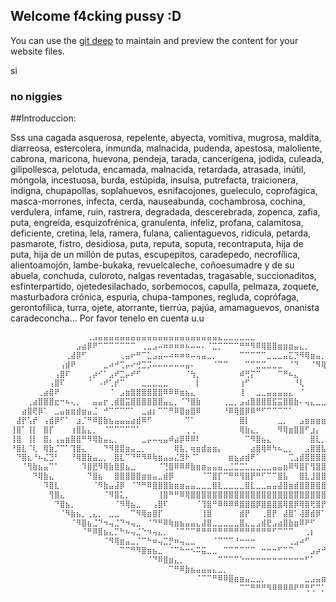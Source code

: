## Welcome f4cking pussy :D

You can use the [git deep](https://www.youtube.com/watch?v=dQw4w9WgXcQ) to maintain and preview the content for your website files.

si

### no niggies


##Introduccion:

Sss una cagada asquerosa, repelente, abyecta, vomitiva, mugrosa, maldita, diarreosa, estercolera, inmunda, malnacida, pudenda, apestosa, maloliente, cabrona, maricona, huevona, pendeja, tarada, cancerígena, jodida, culeada, gilipollesca, pelotuda, encamada, malnacida, retardada, atrasada, inútil, móngola, incestuosa, burda, estúpida, insulsa, putrefacta, traicionera, indigna, chupapollas, soplahuevos, esnifacojones, gueleculo, coprofágica, masca-morrones, infecta, cerda, nauseabunda, cochambrosa, cochina, verdulera, infame, ruin, rastrera, degradada, descerebrada, zopenca, zafia, puta, engreída, esquizofrénica, granulenta, infeliz, profana, calamitosa, deficiente, cretina, lela, ramera, fulana, calientaguevos, ridícula, petarda, pasmarote, fistro, desidiosa, puta, reputa, soputa, recontraputa, hija de puta, hija de un millón de putas, escupepitos, caradepedo, necrofílica, alientoamojón, lambe-bukaka, revuelcaleche, coñoesumadre y de su abuela, conchuda, culoroto, nalgas reventadas, tragasable, succionaditos, esfinterpartido, ojetedesilachado, sorbemocos, capulla, pelmaza, zoquete, masturbadora crónica, espuria, chupa-tampones, regluda, coprófaga, gerontofílica, turra, ojete, atorrante, tierrúa, pajúa, amamaguevos, onanista caradeconcha... Por favor tenelo en cuenta u.u

```markdown
⠀⠀⠀⠀⠀⠀⠀⠀⠀⠀⠀⠀⠀⠀⢀⣠⣤⣤⣤⣤⣤⣤⣤⣤⣤⣤⣤⣤⣤⣤⣤⣤⣤⣤⣤⣤⣤⣤⣄⣀⣀⣀⣀⣀⣀⠀⠀⠀⠀⠀⠀⠀⠀⠀⠀⠀⠀⠀⠀⠀⠀⠀⠀⠀⠀
⠀⠀⠀⠀⠀⠀⠀⠀⠀⠀⠀⠀⣠⣴⡿⠟⠉⠉⠉⠉⠉⠉⠉⠀⢀⣀⣠⠤⠶⠶⠶⠶⠦⠤⠤⠄⠈⣉⡉⠉⠉⠉⠛⠛⠻⠿⢿⣿⣿⣶⣶⣶⣤⣄⡀⠀⠀⠀⠀⠀⠀⠀⠀⠀⠀
⠀⠀⠀⠀⠀⠀⠀⠀⠀⠀⢀⣼⡿⠋⠀⠀⠀⠀⠀⠀⢀⣤⠖⠛⠉⣁⣠⣤⠤⠴⠶⠶⠶⠤⢤⣤⣀⡀⠀⠀⠀⠀⠉⠉⠉⠉⠉⣀⣀⣀⣤⣍⡙⠻⢿⣶⣤⡀⠀⠀⠀⠀⠀⠀⠀
⠀⠀⠀⠀⠀⠀⠀⠀⠀⢠⣾⠟⠀⠀⠀⠀⠀⣀⠴⠚⢉⡤⠔⢚⣉⡩⠤⠤⠤⠤⠤⠤⣤⠄⠀⠀⠀⠈⠉⠉⠀⠀⠀⠉⠉⣉⣉⣀⣀⣀⠀⠈⠙⠀⠀⠈⠻⢿⣶⣄⠀⠀⠀⠀⠀
⠀⠀⠀⠀⠀⠀⠀⠀⢠⣿⠏⠀⠀⠀⢀⡴⠊⠁⣠⠞⣉⡤⠞⠋⠀⠀⠀⠀⠀⠀⠀⠀⠈⢳⡀⠀⠀⠀⠀⠀⠀⠀⠾⢛⡍⠉⠀⠀⠀⠉⠛⠦⣄⠀⠀⠀⠀⠀⠙⣿⡇⠀⠀⠀⠀
⠀⠀⠀⠀⠀⠀⠀⢠⣿⠏⠀⠀⠀⠀⠈⠀⠠⠞⢁⡞⠉⠀⠀⠀⣀⣀⣀⣀⣀⠀⠀⠀⠀⠀⡇⠀⠀⠀⠀⠀⠀⠀⢰⠋⠀⠀⠀⠀⠀⠀⠀⠀⠘⢇⠀⠀⠀⠀⠀⣿⡇⠀⠀⠀⠀
⠀⠀⠀⠀⠀⢀⣴⣿⠟⠀⠀⠀⠀⠀⠀⠀⠀⠀⠈⠀⣠⣶⣿⣿⣿⣿⣿⣿⠿⠿⠿⣶⣦⣄⠀⠀⠀⠀⠀⠀⠀⠀⢸⠀⠀⣀⣀⣤⣤⣤⣤⣄⠀⠈⠀⠀⠀⠀⠀⠸⣿⣆⠀⠀⠀
⠀⠀⠀⢀⣴⣿⣿⣿⣖⠒⠦⢄⡀⠀⠀⣤⣤⡖⢀⣾⣿⣭⣿⣿⣿⣿⣿⣿⣤⣄⡀⠈⠙⣿⣷⠀⠀⠀⠀⢀⣀⡀⣠⣴⣿⣿⣿⣿⣯⣭⣿⣿⣷⠄⢤⣄⣀⣀⣀⣀⠈⠻⣷⣤⡀
⠀⠀⣴⣿⢟⡿⠁⠀⣀⣤⣶⣶⣾⣶⣤⣈⠀⠚⠉⠉⠉⠉⠁⠀⣀⣴⡆⠉⠉⠛⠿⣿⣶⣿⠿⠀⠀⠀⠀⠘⠿⢿⣿⡿⠿⠛⠋⠉⠉⠉⠉⠁⠀⠀⠀⠀⠀⠀⢰⣌⠛⢦⡈⢿⣿
⠀⣼⡟⢡⡞⠀⢠⣾⡿⠋⠁⠀⣰⡈⠛⠿⣿⣷⣦⣤⣤⣤⣴⣾⠿⠋⠀⠀⠀⠀⠀⠀⠉⠁⠀⠀⠀⠀⠀⠀⠀⠀⣿⡇⠀⠀⠀⠀⠀⣀⡀⠀⠀⣠⣶⣶⣶⣶⣶⣄⢹⡇⠙⡆⣿
⢸⣿⠁⢸⡇⠀⣿⡏⠀⠀⠀⢰⣿⣧⣄⡀⠀⠈⠉⠉⠉⠉⠉⠁⠀⠀⠀⠀⠀⠀⠀⠀⢀⢀⠀⠀⠀⠀⠀⠀⠀⠀⢿⣷⣄⡀⠀⠀⠀⠻⢿⣶⣿⣿⠋⣰⡄⠀⠙⠛⠈⡇⠀⡇⣿
⢸⣿⠀⢸⡇⠀⣿⡄⢠⣤⣶⣿⣿⠛⠻⢿⣷⣤⣄⡀⠀⠀⠀⠀⣀⡤⠤⢤⣤⠾⣴⡿⠿⠿⠇⠀⠀⠀⠀⠀⠀⠀⠀⠉⠻⣿⣦⣄⠀⠀⠀⠀⠀⠀⠀⣿⣇⡀⠀⢀⣠⠇⢀⢧⣿
⠘⣿⣇⠈⢇⠀⢿⣷⡈⠉⠁⢹⣿⣄⠀⠀⠀⠙⠻⣿⣿⣶⣤⣀⡀⠀⠀⠀⠀⠀⢿⣧⡀⢶⣶⣾⣶⣶⡄⠀⠀⠀⠀⠀⣴⣿⢿⠿⠳⠦⣀⡀⠀⠀⣠⣿⣿⣧⠀⠈⣁⡤⢾⣿⡿
⠀⠙⣿⣆⠘⠦⣌⣙⠃⠀⠀⠘⢿⣿⣷⣤⣀⡀⠀⣿⣇⠉⠙⠛⠻⠿⢷⣶⣤⣤⣌⣻⠗⠈⠁⠀⠀⠀⠀⠀⣶⣦⣴⣾⠟⠁⠀⠀⠀⠀⠀⢉⣠⣾⣿⣿⣿⣿⠀⠉⠀⢀⣾⡟⠀
⠀⠀⠈⢻⣷⣦⣤⠉⠁⠀⠀⠀⠀⠹⣿⣟⠻⢿⣷⣿⣿⣦⣀⠀⠀⠀⠀⠈⢙⣿⠿⠿⠿⣷⣶⣶⣤⣤⣤⣀⣈⣉⣉⣁⣀⣀⣀⣀⣤⣤⣶⠿⠻⣿⡏⢻⣿⣿⡆⠀⠀⣾⡟⠀⠀
⠀⠀⠀⠀⠙⢿⣷⣄⠀⠀⠀⠀⠀⠀⠙⣿⣦⠀⠀⣿⣿⣿⣿⣿⣶⣶⣤⣀⣾⡿⠀⠀⠀⠀⠀⠈⠉⣿⡏⠉⠛⠛⢻⣿⡟⠛⠋⠉⠉⣿⣧⠀⠀⣿⣇⣸⣿⣿⡇⠀⢸⣿⠁⠀⠀
⠀⠀⠀⠀⠀⠀⠹⣿⣇⠀⠀⠀⠀⠀⠀⠈⠻⣷⣤⣼⡿⠀⠈⠙⠛⠿⣿⣿⣿⣷⣶⣶⣤⣤⣀⣀⣀⣿⣇⣀⣀⣀⣀⣿⣇⣀⣀⣤⣤⣼⣿⣶⣾⣿⣿⣿⣿⣿⠇⠀⢸⣿⠀⠀⠀
⠀⠀⠀⠀⠀⠀⠀⢻⣿⣄⠀⠀⠀⠀⠀⠀⠀⠈⠻⣿⣅⡀⠀⠀⠀⠀⠀⢸⣿⠛⠛⠿⢿⣿⣿⣿⣿⣿⣿⣿⣿⣿⣿⣿⣿⣿⣿⣿⣿⣿⣿⣿⣿⣿⣿⣿⣿⣿⠀⠀⢸⣿⠀⠀⠀
⠀⠀⠀⠀⠀⠀⠀⠀⠙⣿⣦⡀⠀⠀⠀⠀⠀⠀⠀⠈⠻⢿⣦⣀⠀⠀⢠⣿⠏⠀⠀⠀⠀⠀⠈⢹⣿⠛⠿⠿⠿⠿⣿⣿⣿⡿⣿⣿⣿⣿⢿⣿⡿⢿⣿⢟⣿⡟⠀⠀⢸⣿⡆⠀⠀
⠀⠀⠀⠀⠀⠀⠀⠀⠀⠈⠻⣷⣦⡀⢀⣄⡀⠀⣀⣀⠀⠀⠉⠻⢿⣶⣿⡏⠀⠀⠀⠀⠀⠀⠀⢸⣿⠀⠀⠀⠀⠀⣾⡟⠀⠀⢀⣿⡟⠀⣼⣿⠁⢼⣿⣾⡿⠁⠀⠀⠈⣿⡇⠀⠀
⠀⠀⠀⠀⠀⠀⠀⠀⠀⠀⠀⠈⠻⣿⣦⣈⠙⠲⢤⣈⠙⠲⢤⣀⠀⠈⠙⠛⠿⢷⣶⣦⣤⣤⣄⣼⣿⣀⣀⣀⣀⣀⣿⣄⣀⣠⣾⣟⣠⣴⣿⣷⣶⠿⠟⠋⠀⠀⠀⠀⠀⢿⡇⠀⠀
⠀⠀⠀⠀⠀⠀⠀⠀⠀⠀⠀⠀⠀⠈⠛⠿⣿⣦⣄⡉⠓⠦⢤⣈⠑⠲⢤⣄⡀⠀⠈⠉⠉⠉⠛⠛⠛⠛⠛⠛⠛⠛⠛⠛⠛⠛⠛⠛⠋⠉⠉⠉⠀⠀⢀⡆⠀⠀⡀⠀⠀⢸⡇⠀⠀
⠀⠀⠀⠀⠀⠀⠀⠀⠀⠀⠀⠀⠀⠀⠀⠀⠀⠈⠻⢿⣶⣤⣀⡈⠉⠓⠶⢤⣉⡛⠶⢤⣀⣀⠀⠀⠀⠈⠉⠉⠉⠘⠒⠒⠒⠀⠀⠀⠀⠀⠀⢀⣠⠴⠋⠀⠀⠀⡇⠀⠀⢸⣿⠀⠀
⠀⠀⠀⠀⠀⠀⠀⠀⠀⠀⠀⠀⠀⠀⠀⠀⠀⠀⠀⠀⠉⠉⠛⠻⣿⣶⣦⣀⠀⠈⠉⠓⠒⠢⠭⣭⣀⣀⠀⠉⠉⠉⠉⠉⠉⠀⠒⠒⠒⠋⠉⠉⠀⠀⠀⣠⡴⠚⠁⠀⠀⢸⣿⠀⠀
⠀⠀⠀⠀⠀⠀⠀⠀⠀⠀⠀⠀⠀⠀⠀⠀⠀⠀⠀⠀⠀⠀⠀⠀⠀⠈⠙⠿⣿⣶⣄⡀⠀⠀⠀⠀⠀⠀⠉⠉⠉⠉⠑⠒⠒⠒⠒⠒⠒⠒⠒⠒⠒⠒⠋⠁⠀⠀⠀⠀⢀⣾⡿⠀⠀
⠀⠀⠀⠀⠀⠀⠀⠀⠀⠀⠀⠀⠀⠀⠀⠀⠀⠀⠀⠀⠀⠀⠀⠀⠀⠀⠀⠀⠀⠉⠛⠿⣷⣦⣤⣤⣤⣄⣀⡀⠀⠀⠀⠀⠀⠀⠀⠀⠀⠀⠀⠀⠀⠀⠀⠀⠀⠀⠀⣠⣿⡟⠁⠀⠀
⠀⠀⠀⠀⠀⠀⠀⠀⠀⠀⠀⠀⠀⠀⠀⠀⠀⠀⠀⠀⠀⠀⠀⠀⠀⠀⠀⠀⠀⠀⠀⠀⠀⠀⠈⠉⠉⠛⠿⠿⣿⣶⣶⣤⣀⣀⡀⠀⠀⠀⠀⠀⠀⠀⣀⣠⣤⣶⡿⠟⠁⠀⠀⠀⠀
⠀⠀⠀⠀⠀⠀⠀⠀⠀⠀⠀⠀⠀⠀⠀⠀⠀⠀⠀⠀⠀⠀⠀⠀⠀⠀⠀⠀⠀⠀⠀⠀⠀⠀⠀⠀⠀⠀⠀⠀⠀⠀⠉⠉⠛⠛⠛⠻⠿⠿⠿⠿⠟⠛⢛⢋⠉⡁⠀⠀⠀⠀⠀⠀⠀
```

